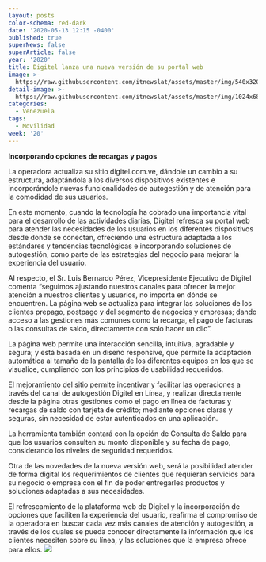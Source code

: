 ```yaml
---
layout: posts
color-schema: red-dark
date: '2020-05-13 12:15 -0400'
published: true
superNews: false
superArticle: false
year: '2020'
title: Digitel lanza una nueva versión de su portal web
image: >-
  https://raw.githubusercontent.com/itnewslat/assets/master/img/540x320/Torre-Digitel-p.jpg
detail-image: >-
  https://raw.githubusercontent.com/itnewslat/assets/master/img/1024x680/Torre-Digitel-g.jpg
categories:
  - Venezuela
tags:
  - Movilidad
week: '20'
---
```

**Incorporando opciones de recargas y pagos**

La operadora actualiza su sitio digitel.com.ve, dándole un cambio a su estructura, adaptándola a los diversos dispositivos existentes e incorporándole nuevas funcionalidades de autogestión y de atención para la comodidad de sus usuarios. 

En este momento, cuando la tecnología ha cobrado una importancia vital para el desarrollo de las actividades diarias, Digitel refresca su portal web para atender las necesidades de los usuarios en los diferentes dispositivos desde donde se conectan, ofreciendo una estructura adaptada a los estándares y tendencias tecnológicas e incorporando soluciones de autogestión, como parte de las estrategias del negocio para mejorar la experiencia del usuario.

Al respecto, el Sr. Luis Bernardo Pérez, Vicepresidente Ejecutivo de Digitel comenta “seguimos ajustando nuestros canales para ofrecer la mejor atención a nuestros clientes y usuarios, no importa en dónde se encuentren. La página web se actualiza para  integrar las soluciones de los clientes prepago, postpago y del segmento de negocios y empresas; dando acceso a las gestiones más comunes como la recarga, el pago de facturas o las consultas de saldo, directamente con solo hacer un clic”. 

La página web permite una interacción sencilla, intuitiva, agradable y segura; y está basada en un diseño responsive, que permite la adaptación automática al tamaño de la pantalla de los diferentes equipos en los que se visualice, cumpliendo con los principios de usabilidad requeridos. 

El mejoramiento del sitio permite incentivar y facilitar las operaciones a través del canal de autogestión Digitel en Línea, y realizar directamente desde la página otras gestiones como el pago en línea de facturas y recargas de saldo con tarjeta de crédito; mediante opciones claras y seguras, sin necesidad de estar autenticados en una aplicación.

La herramienta también contará con la opción de Consulta de Saldo para que los usuarios consulten su monto disponible y su fecha de pago, considerando los niveles de seguridad requeridos.

Otra de las novedades de la nueva versión web, será la posibilidad atender de forma digital los requerimientos de clientes que requieran servicios para su negocio o empresa con el fin de poder entregarles productos y soluciones adaptadas a sus necesidades.

El refrescamiento de la plataforma web de Digitel y la incorporación de opciones que faciliten la experiencia del usuario, reafirma el compromiso de la operadora en buscar cada vez más canales de atención y autogestión, a través de los cuales se pueda conocer directamente la información que los clientes necesiten sobre su línea, y las soluciones que la empresa ofrece para ellos.
<img src="https://tracker.metricool.com/c3po.jpg?hash=56f88a41e39ab42c063cc51676587a04"/>